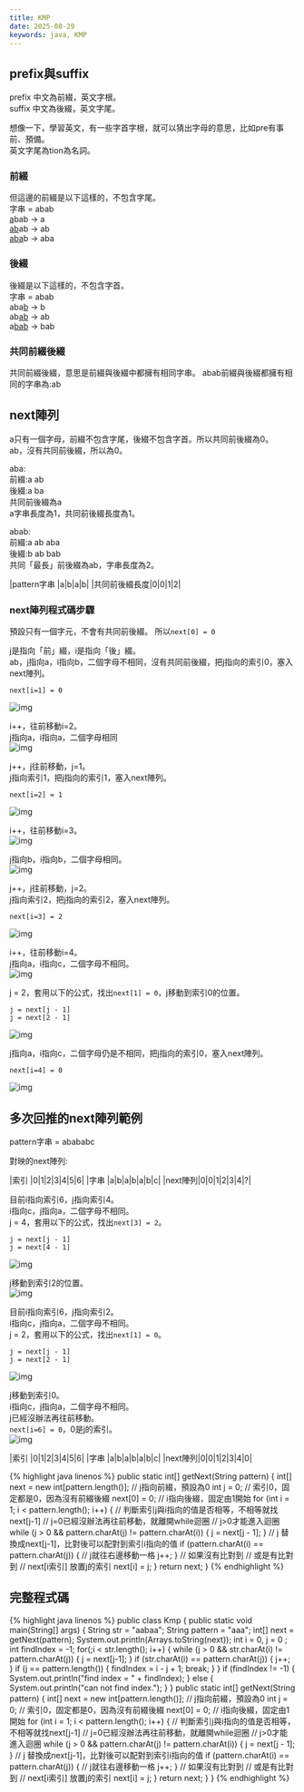 ```yaml
---
title: KMP
date: 2025-08-29
keywords: java, KMP
---
```

## prefix與suffix
prefix 中文為前綴，英文字根。<br>
suffix 中文為後綴，英文字尾。<br>

想像一下，學習英文，有一些字首字根，就可以猜出字母的意思，比如pre有事前、預備。<br>
英文字尾為tion為名詞。<br>

### 前綴
但這邊的前綴是以下這樣的，不包含字尾。<br>
字串 = abab<br>
<u>a</u>bab → a<br>
<u>ab</u>ab → <span class="markline">ab</span><br>
<u>aba</u>b → aba<br>

### 後綴
後綴是以下這樣的，不包含字首。<br>
字串 = abab<br>
aba<u>b</u> → b<br>
ab<u>ab</u> → <span class="markline">ab</span><br>
a<u>bab</u> →  bab<br>

### 共同前綴後綴
共同前綴後綴，意思是前綴與後綴中都擁有相同字串。
abab前綴與後綴都擁有相同的字串為:<span class="markline">ab</span>

## next陣列
a只有一個字母，前綴不包含字尾，後綴不包含字首。所以共同前後綴為0。<br>
ab，沒有共同前後綴，所以為0。<br>

aba:<br>
前綴:a ab<br>
後綴:a ba<br>
共同前後綴為a<br>
a字串長度為1，共同前後綴長度為1。<br>

abab:<br>
前綴:a ab aba<br>
後綴:b ab bab<br>
共同「最長」前後綴為ab，字串長度為2。<br>

|pattern字串 |a|b|a|b|
|共同前後綴長度|0|0|1|2|

### next陣列程式碼步驟
預設只有一個字元，不會有共同前後綴。
所以`next[0] = 0`

j是指向「前」綴，i是指向「後」綴。<br>
ab，j指向a，i指向b，二個字母不相同，沒有共同前後綴，把j指向的索引0，塞入next陣列。<br>
```
next[i=1] = 0
```
![img]({{site.imgurl}}/java_datastruct/kmp_p1.png)<br>

i\+\+，往前移動i=2。<br>
j指向a，i指向a，二個字母相同<br>
![img]({{site.imgurl}}/java_datastruct/kmp_p2.png)<br>

j\+\+，j往前移動，j=1。<br>
j指向索引1，把j指向的索引1，塞入next陣列。<br>
```
next[i=2] = 1
```
![img]({{site.imgurl}}/java_datastruct/kmp_p3.png)<br>

i\+\+，往前移動i=3。<br>
![img]({{site.imgurl}}/java_datastruct/kmp_p4.png)<br>

j指向b，i指向b，二個字母相同。<br>
![img]({{site.imgurl}}/java_datastruct/kmp_p5.png)<br>

j\+\+，j往前移動，j=2。<br>
j指向索引2，把j指向的索引2，塞入next陣列。<br>
```
next[i=3] = 2
```
![img]({{site.imgurl}}/java_datastruct/kmp_p6.png)<br>

i\+\+，往前移動i=4。<br>
j指向a，i指向c，二個字母不相同。<br>
![img]({{site.imgurl}}/java_datastruct/kmp_p7.png)<br>

j = 2，套用以下的公式，找出`next[1] = 0`，j移動到索引0的位置。
```
j = next[j - 1]
j = next[2 - 1]
```
![img]({{site.imgurl}}/java_datastruct/kmp_p8.png)<br>

j指向a，i指向c，二個字母仍是不相同，把j指向的索引0，塞入next陣列。
```
next[i=4] = 0
```
![img]({{site.imgurl}}/java_datastruct/kmp_p9.png)<br>

## 多次回推的next陣列範例
pattern字串 = abababc

對映的next陣列:<br>

|索引    |0|1|2|3|4|5|6|
|字串    |a|b|a|b|a|b|c|
|next陣列|0|0|1|2|3|4|?|

目前i指向索引6，j指向索引4。<br>
i指向c，j指向a，二個字母不相同。<br>
j = 4，套用以下的公式，找出`next[3] = 2`。<br>
```
j = next[j - 1]
j = next[4 - 1]
```
![img]({{site.imgurl}}/java_datastruct/kmp_p10.png)<br>

j移動到索引2的位置。<br>
![img]({{site.imgurl}}/java_datastruct/kmp_p11.png)<br>

目前i指向索引6，j指向索引2。<br>
i指向c，j指向a，二個字母不相同。<br>
j = 2，套用以下的公式，找出`next[1] = 0`。<br>
```
j = next[j - 1]
j = next[2 - 1]
```
![img]({{site.imgurl}}/java_datastruct/kmp_p12.png)<br>

j移動到索引0。<br>
i指向c，j指向a，二個字母不相同。<br>
j已經沒辦法再往前移動。<br>
`next[i=6] = 0`，0是j的索引。<br>
![img]({{site.imgurl}}/java_datastruct/kmp_p13.png)<br>

|索引    |0|1|2|3|4|5|6|
|字串    |a|b|a|b|a|b|c|
|next陣列|0|0|1|2|3|4|<span class="markline">0</span>|

{% highlight java linenos %}
  public static int[] getNext(String pattern) {
    int[] next = new int[pattern.length()];
    // j指向前綴，預設為0
    int j = 0;
    // 索引0，固定都是0，因為沒有前綴後綴
    next[0] = 0;
    // i指向後綴，固定由1開始
    for (int i = 1; i < pattern.length(); i++) {
      // 判斷索引j與i指向的值是否相等，不相等就找next[j-1]
      // j=0已經沒辦法再往前移動，就離開while迴圈
      // j>0才能進入迴圈
      while (j > 0 && pattern.charAt(j) != pattern.charAt(i)) {
        j = next[j - 1];
      }
      // j 替換成next[j-1]，比對後可以配對到索引i指向的值
      if (pattern.charAt(i) == pattern.charAt(j)) {
        // j就往右邊移動一格
        j++;
      }
      // 如果沒有比對到
      // 或是有比對到
      // next[i索引] 放置j的索引
      next[i] = j;
    }
    return next;
  }
{% endhighlight %}

## 完整程式碼
{% highlight java linenos %}
public class Kmp {
  public static void main(String[] args) {
    String str = "aabaa";
    String pattern = "aaa";
    int[] next = getNext(pattern);
    System.out.println(Arrays.toString(next));
    int i = 0, j = 0 ;
    int findIndex = -1;
    for(;i < str.length(); i++) {
      while (j > 0 && str.charAt(i) != pattern.charAt(j)) {
        j = next[j-1];
      }
      if (str.charAt(i) == pattern.charAt(j)) {
        j++;
      }
      if (j == pattern.length()) {
        findIndex = i - j + 1;
        break;
      }
    }
    if (findIndex != -1) {
      System.out.println("find index = " + findIndex);
    } else {
      System.out.println("can not find index.");
    }
  }
  public static int[] getNext(String pattern) {
    int[] next = new int[pattern.length()];
    // j指向前綴，預設為0
    int j = 0;
    // 索引0，固定都是0，因為沒有前綴後綴
    next[0] = 0;
    // i指向後綴，固定由1開始
    for (int i = 1; i < pattern.length(); i++) {
      // 判斷索引j與i指向的值是否相等，不相等就找next[j-1]
      // j=0已經沒辦法再往前移動，就離開while迴圈
      // j>0才能進入迴圈
      while (j > 0 && pattern.charAt(j) != pattern.charAt(i)) {
        j = next[j - 1];
      }
      // j 替換成next[j-1]，比對後可以配對到索引i指向的值
      if (pattern.charAt(i) == pattern.charAt(j)) {
        // j就往右邊移動一格
        j++;
      }
      // 如果沒有比對到
      // 或是有比對到
      // next[i索引] 放置j的索引
      next[i] = j;
    }
    return next;
  }
}
{% endhighlight %}